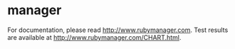 # manager
For documentation, please read http://www.rubymanager.com. Test results are available at http://www.rubymanager.com/CHART.html.